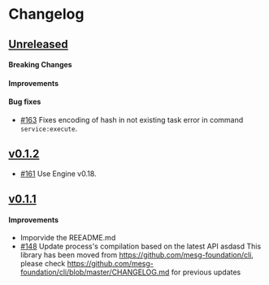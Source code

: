 # Changelog

## [Unreleased](https://github.com/mesg-foundation/js-sdk/releases/tag/%40mesg%2Fcli%40X.X.X)

#### Breaking Changes
#### Improvements
#### Bug fixes

- [#163](https://github.com/mesg-foundation/js-sdk/pull/163) Fixes encoding of hash in not existing task error in command `service:execute`.

## [v0.1.2](https://github.com/mesg-foundation/js-sdk/releases/tag/%40mesg%2Fcli%400.1.2)

- [#161](https://github.com/mesg-foundation/js-sdk/pull/161) Use Engine v0.18.

## [v0.1.1](https://github.com/mesg-foundation/js-sdk/releases/tag/%40mesg%2Fcli%400.1.1)

#### Improvements
- Imporvide the REEADME.md
- [#148](https://github.com/mesg-foundation/js-sdk/pull/148) Update process's compilation based on the latest API
asdasd
This library has been moved from https://github.com/mesg-foundation/cli, please check https://github.com/mesg-foundation/cli/blob/master/CHANGELOG.md for previous updates
